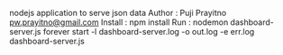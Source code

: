 nodejs application to serve json data
Author	: Puji Prayitno <pw.prayitno@gmail.com>
Install	: npm install
Run		: nodemon dashboard-server.js
          forever start -l dashboard-server.log -o out.log -e err.log dashboard-server.js